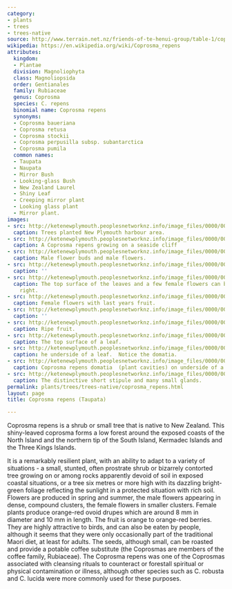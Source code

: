 ```yaml
---
category:
- plants
- trees
- trees-native
source: http://www.terrain.net.nz/friends-of-te-henui-group/table-1/coprosma-taupata-coprosma-repens.html
wikipedia: https://en.wikipedia.org/wiki/Coprosma_repens
attributes:
  kingdom:
  - Plantae
  division: Magnoliophyta
  class: Magnoliopsida
  order: Gentianales
  family: Rubiaceae
  genus: Coprosma
  species: C. repens
  binomial name: Coprosma repens
  synonyms:
  - Coprosma baueriana
  - Coprosma retusa
  - Coprosma stockii
  - Coprosma perpusilla subsp. subantarctica
  - Coprosma pumila
  common names:
  - Taupata
  - Naupata
  - Mirror Bush
  - Looking-glass Bush
  - New Zealand Laurel
  - Shiny Leaf
  - Creeping mirror plant
  - Looking glass plant
  - Mirror plant.
images:
- src: http://ketenewplymouth.peoplesnetworknz.info/image_files/0000/0002/7819/Coprosma_repens_Taupata__Mirror_Bush_naupata-008.JPG
  caption: Trees planted New Plymouth harbour area.
- src: http://ketenewplymouth.peoplesnetworknz.info/image_files/0000/0010/2968/Taupata__Coprosma_repens__by_Regina_Baumert.jpg
  caption: A Coprosma repens growing on a seaside cliff
- src: http://ketenewplymouth.peoplesnetworknz.info/image_files/0000/0008/2548/Coprosma_repens__Taupata-001.JPG
  caption: Male flower buds and male flowers.
- src: http://ketenewplymouth.peoplesnetworknz.info/image_files/0000/0008/2558/Coprosma_repens__Taupata-003.JPG
  caption: ''
- src: http://ketenewplymouth.peoplesnetworknz.info/image_files/0000/0002/7814/Coprosma_repens_Taupata__Mirror_Bush_naupata-007.JPG
  caption: The top surface of the leaves and a few female flowers can be seen bottom
    right.
- src: http://ketenewplymouth.peoplesnetworknz.info/image_files/0000/0008/3938/Female_flowers_Coprosma_repens__Taupata.JPG
  caption: Female flowers with last years fruit.
- src: http://ketenewplymouth.peoplesnetworknz.info/image_files/0000/0007/3879/Coprosma_repens_female_flowers.JPG
  caption: ''
- src: http://ketenewplymouth.peoplesnetworknz.info/image_files/0000/0007/1534/Coprosma_repens__Taupata-001.JPG
  caption: Ripe fruit.
- src: http://ketenewplymouth.peoplesnetworknz.info/image_files/0000/0005/5219/Coprosma_repens_Taupata-010.JPG
  caption: The top surface of a leaf.
- src: http://ketenewplymouth.peoplesnetworknz.info/image_files/0000/0008/3943/Coprosma_repens__Taupata-001.JPG
  caption: he underside of a leaf.  Notice the domatia.
- src: http://ketenewplymouth.peoplesnetworknz.info/image_files/0000/0005/4024/Coprosma_repens_domatia_.JPG
  caption: Coprosma repens domatia  (plant cavities) on underside of a leaf.
- src: http://ketenewplymouth.peoplesnetworknz.info/image_files/0000/0007/3884/Coprosma_repens_short_stipule_and_small_glands.JPG
  caption: The distinctive short stipule and many small glands.
permalink: plants/trees/trees-native/coprosma_repens.html
layout: page
title: Coprosma repens (Taupata)

---
```

Coprosma repens is a shrub or small tree that is native to New Zealand. This shiny-leaved coprosma forms a low forest around the exposed coasts of the North Island and the northern tip of the South Island, Kermadec Islands and the Three Kings Islands. 

It is a remarkably resilient plant, with an ability to adapt to a variety of situations - a small, stunted, often prostrate shrub or bizarrely contorted tree growing on or among rocks apparently devoid of soil in exposed coastal situations, or a tree six metres or more high with its dazzling bright-green foliage reflecting the sunlight in a protected situation with rich soil.
Flowers are produced in spring and summer, the male flowers appearing in dense, compound clusters, the female flowers in smaller clusters. Female plants produce orange-red ovoid drupes which are around 8 mm in diameter and 10 mm in length.
The fruit is orange to orange-red berries. They are highly attractive to birds, and can also be eaten by people, although it seems that they were only occasionally part of the traditional Maori diet, at least for adults. 
The seeds, although small, can be roasted and provide a potable coffee substitute (the Coprosmas are members of the coffee family, Rubiaceae).
The Coprosma repens was one of the Coprosmas associated with cleansing rituals to counteract or forestall spiritual or physical contamination or illness, although other species such as C. robusta and C. lucida were more commonly used for these purposes.
